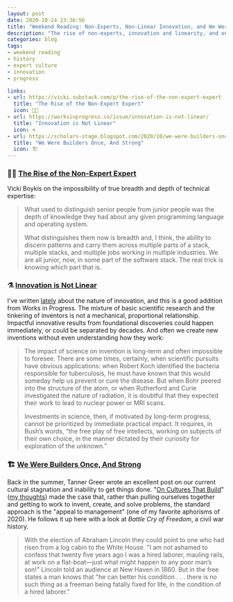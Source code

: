 ```yaml
---
layout: post
date: 2020-10-24 23:36:56
title: "Weekend Reading: Non-Experts, Non-Linear Innovation, and We Were Builders"
description: "The rise of non-experts, innovation and linearity, and our history as builders."
categories: blog
tags:
- weekend reading
- history
- expert culture
- innovation
- progress

links:
- url: https://vicki.substack.com/p/the-rise-of-the-non-expert-expert
  title: "The Rise of the Non-Expert Expert"
  icon: 👨‍💻
- url: https://worksinprogress.co/issue/innovation-is-not-linear/
  title: "Innovation is Not Linear"
  icon: ⚗️
- url: https://scholars-stage.blogspot.com/2020/10/we-were-builders-once-and-strong.html
  title: "We Were Builders Once, And Strong"
  icon: 🏗
---
```


### 👨‍💻 [The Rise of the Non-Expert Expert](https://vicki.substack.com/p/the-rise-of-the-non-expert-expert "The Rise of the Non-Expert Expert")

Vicki Boykis on the impossibility of true breadth and depth of technical expertise:

> What used to distinguish senior people from junior people was the depth of knowledge they had about any given programming language and operating system.
>
> What distinguishes them now is breadth and, I think, the ability to discern patterns and carry them across multiple parts of a stack, multiple stacks, and multiple jobs working in multiple industries. We are all junior, now, in some part of the software stack. The real trick is knowing which part that is.

### ⚗️ [Innovation is Not Linear](https://worksinprogress.co/issue/innovation-is-not-linear/ "Innovation is Not Linear")

I've written [lately](/post/progress-is-not-automatic/ "Progress is Not Automatic") about the nature of innovation, and this is a good addition from Works in Progress. The mixture of basic scientific research and the tinkering of inventors is not a mechanical, proportional relationship. Impactful innovative results from foundational discoveries could happen immediately, or could be separated by decades. And often we create new inventions without even understanding how they work:

> The impact of science on invention is long-term and often impossible to foresee. There are some times, certainly, when scientific pursuits have obvious applications: when Robert Koch identified the bacteria responsible for tuberculosis, he must have known that this would someday help us prevent or cure the disease. But when Bohr peered into the structure of the atom, or when Rutherford and Curie investigated the nature of radiation, it is doubtful that they expected their work to lead to nuclear power or MRI scans.
>
> Investments in science, then, if motivated by long-term progress, cannot be prioritized by immediate practical impact. It requires, in Bush’s words, “the free play of free intellects, working on subjects of their own choice, in the manner dictated by their curiosity for exploration of the unknown.”

### 🏗 [We Were Builders Once, And Strong](https://scholars-stage.blogspot.com/2020/10/we-were-builders-once-and-strong.html "We Were Builders Once, And Strong")

Back in the summer, Tanner Greer wrote an excellent post on our current cultural stagnation and inability to get things done. "[On Cultures That Build](https://scholars-stage.blogspot.com/2020/06/on-cultures-that-build.html "On Cultures That Build")" ([my thoughts](/post/cultures-that-build/ "Cultures That Build")) made the case that, rather than pulling ourselves together and getting to work to invent, create, and solve problems, the standard approach is the "appeal to management" (one of my favorite aphorisms of 2020). He follows it up here with a look at _Battle Cry of Freedom_, a civil war history.

> With the election of Abraham Lincoln they could point to one who had risen from a log cabin to the White House. "I am not ashamed to confess that twenty five years ago I was a hired laborer, mauling rails, at work on a flat-boat—just what might happen to any poor man’s son!" Lincoln told an audience at New Haven in 1860. But in the free states a man knows that "he can better his condition . . . there is no such thing as a freeman being fatally fixed for life, in the condition of a hired laborer."
